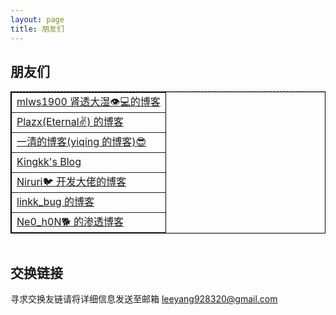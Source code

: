 ```yaml
---
layout: page
title: 朋友们
---
```


## [](#header-3)朋友们

<div style="border-top:1px dashed #2bbc8a">
    <table style="border:1px solid #2bbc8a;border-collapse: collapse;table-layout: fixed;line-height: 25px;
          border-top: 1px solid #000000;border: 1px solid #000000;;margin: 0 auto;
          text-align: left;" border="1">
        <tr class="foot-tr">
          <td class="foot-tr"><a class="foot-a" href="https://blog.mlws1900.cn">mlws1900 肾透大湿👁️💻的博客</a></td>
        </tr>
        <tr class="foot-tr">
          <td class="foot-tr"><a class="foot-a" href="https://nekosec.github.io">Plazx(Eternal✌️) 的博客</a></td>
        </tr>
        <tr class="foot-tr">
          <td class="foot-tr"><a class="foot-a" href="https://yiqing.asia/">一清的博客(yiqing 的博客)😎</a></td>
        </tr>
        <tr class="foot-tr">
          <td class="foot-tr"><a class="foot-a" href="https://www.kingkk.com/">Kingkk's Blog</a></td>
        </tr>
        <tr class="foot-tr">
          <td class="foot-tr"><a class="foot-a" href="http://blog.niruri.cc/">Niruri🐦 开发大佬的博客</a></td>
        </tr>
        <tr class="foot-tr">
          <td class="foot-tr"><a class="foot-a" href="http://www.likk.xyz/">linkk_bug 的博客</a></td>
        </tr>
        <tr class="foot-tr">
          <td class="foot-tr"><a class="foot-a" href="http://82.156.112.141/">Ne0_h0N🐕 的渗透博客</a></td>
        </tr>
    </table>
</div>
<br>

## [](#header-3)交换链接

寻求交换友链请将详细信息发送至邮箱 leeyang928320@gmail.com